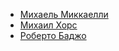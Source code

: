 * [Михаель Миккаелли](Михаель%20Миккаелли)
* [Михаил Хорс](Михаил%20Хорс)
* [Роберто Баджо](Роберто%20Баджо)